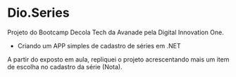 # Dio.Series
Projeto do Bootcamp Decola Tech da Avanade pela Digital Innovation One.

* Criando um APP simples de cadastro de séries em .NET

A partir do exposto em aula, repliquei o projeto acrescentando mais um item de escolha no cadastro da série (Nota).
